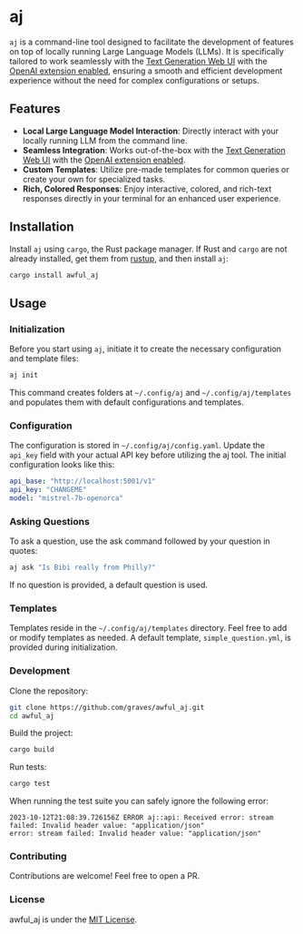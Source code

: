 # aj

`aj` is a command-line tool designed to facilitate the development of features on top of locally running Large Language Models (LLMs). It is specifically tailored to work seamlessly with the [Text Generation Web UI](https://github.com/oobabooga/text-generation-webui/) with the [OpenAI extension enabled](https://github.com/oobabooga/text-generation-webui/tree/main/extensions/openai), ensuring a smooth and efficient development experience without the need for complex configurations or setups.

## Features

- **Local Large Language Model Interaction**: Directly interact with your locally running LLM from the command line.
- **Seamless Integration**: Works out-of-the-box with the [Text Generation Web UI](https://github.com/oobabooga/text-generation-webui/) with the [OpenAI extension enabled](https://github.com/oobabooga/text-generation-webui/tree/main/extensions/openai).
- **Custom Templates**: Utilize pre-made templates for common queries or create your own for specialized tasks.
- **Rich, Colored Responses**: Enjoy interactive, colored, and rich-text responses directly in your terminal for an enhanced user experience.

## Installation

Install `aj` using `cargo`, the Rust package manager. If Rust and `cargo` are not already installed, get them from [rustup](https://rustup.rs/), and then install `aj`:
```sh
cargo install awful_aj
```

## Usage

### Initialization

Before you start using `aj`, initiate it to create the necessary configuration and template files:
```sh
aj init
```

This command creates folders at `~/.config/aj` and `~/.config/aj/templates` and populates them with default configurations and templates.

### Configuration

The configuration is stored in `~/.config/aj/config.yaml`. Update the `api_key` field with your actual API key before utilizing the aj tool. The initial configuration looks like this:
```yaml
api_base: "http://localhost:5001/v1"
api_key: "CHANGEME"
model: "mistrel-7b-openorca"
```

### Asking Questions

To ask a question, use the ask command followed by your question in quotes:
```sh
aj ask "Is Bibi really from Philly?"
```

If no question is provided, a default question is used.

### Templates

Templates reside in the `~/.config/aj/templates` directory. Feel free to add or modify templates as needed. A default template, `simple_question.yml`, is provided during initialization.

### Development

Clone the repository:
```sh
git clone https://github.com/graves/awful_aj.git
cd awful_aj
```
Build the project:
```sh
cargo build
```
Run tests:
```sh
cargo test
```

When running the test suite you can safely ignore the following error:
```
2023-10-12T21:08:39.726156Z ERROR aj::api: Received error: stream failed: Invalid header value: "application/json"
error: stream failed: Invalid header value: "application/json"
```

### Contributing

Contributions are welcome! Feel free to open a PR.

### License

awful_aj is under the [MIT License](LICENSE).